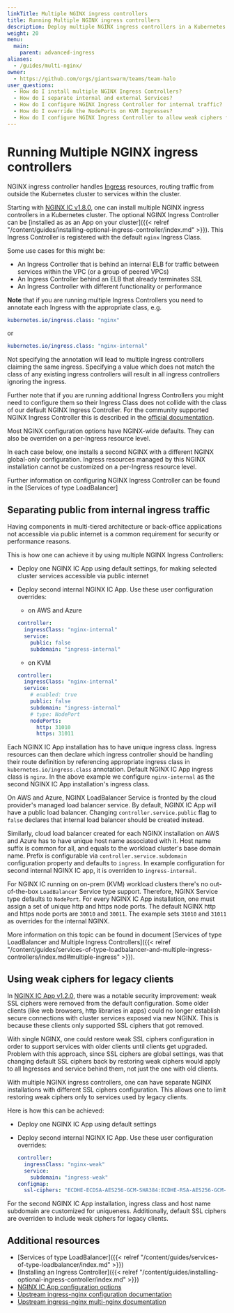 ```yaml
---
linkTitle: Multiple NGINX ingress controllers
title: Running Multiple NGINX ingress controllers
description: Deploy multiple NGINX ingress controllers in a Kubernetes cluster to separate different ingress traffic classes.
weight: 20
menu:
  main:
    parent: advanced-ingress
aliases:
  - /guides/multi-nginx/
owner:
  - https://github.com/orgs/giantswarm/teams/team-halo
user_questions:
  - How do I install multiple NGINX Ingress Controllers?
  - How do I separate internal and external Services?
  - How do I configure NGINX Ingress Controller for internal traffic?
  - How do I override the NodePorts on KVM Ingresses?
  - How do I configure NGINX Ingress Controller to allow weak ciphers for legacy devices?
---
```


# Running Multiple NGINX ingress controllers

NGINX ingress controller handles [Ingress](https://kubernetes.io/docs/concepts/services-networking/ingress/) resources, routing traffic from outside the Kubernetes cluster to services within the cluster.

Starting with [NGINX IC v1.8.0](https://github.com/giantswarm/nginx-ingress-controller-app/blob/master/CHANGELOG.md#180---2020-07-24), one can install multiple NGINX ingress controllers in a Kubernetes cluster. The optional NGINX Ingress Controller can be [installed as as an App on your cluster]({{< relref "/content/guides/installing-optional-ingress-controller/index.md" >}}). This Ingress Controller is registered with the default `nginx` Ingress Class.

Some use cases for this might be:

- An Ingress Controller that is behind an internal ELB for traffic between services within the VPC (or a group of peered VPCs)
- An Ingress Controller behind an ELB that already terminates SSL
- An Ingress Controller with different functionality or performance

__Note__ that if you are running multiple Ingress Controllers you need to annotate each Ingress with the appropriate class, e.g.

```yaml
kubernetes.io/ingress.class: "nginx"
```

or

```yaml
kubernetes.io/ingress.class: "nginx-internal"
```

Not specifying the annotation will lead to multiple ingress controllers claiming the same ingress. Specifying a value which does not match the class of any existing ingress controllers will result in all ingress controllers ignoring the ingress.

Further note that if you are running additional Ingress Controllers you might need to configure them so their Ingress Class does not collide with the class of our default NGINX Ingress Controller. For the community supported NGINX Ingress Controller this is described in the [official documentation](https://kubernetes.github.io/ingress-nginx/user-guide/multiple-ingress/).

Most NGINX configuration options have NGINX-wide defaults. They can also be overriden on a per-Ingress resource level.

In each case below, one installs a second NGINX with a different NGINX global-only configuration. Ingress resources managed by this NGINX installation cannot be customized on a per-Ingress resource level.

Further information on configuring NGINX Ingress Controller can be found in the [Services of type LoadBalancer]

## Separating public from internal ingress traffic

Having components in multi-tiered architecture or back-office applications not accessible via public internet is a common requirement for security or performance reasons.

This is how one can achieve it by using multiple NGINX Ingress Controllers:

- Deploy one NGINX IC App using default settings, for making selected cluster services accessible via public internet
- Deploy second internal NGINX IC App. Use these user configuration overrides:

    - on AWS and Azure

    ```yaml
    controller:
      ingressClass: "nginx-internal"
      service:
        public: false
        subdomain: "ingress-internal"
    ```

    - on KVM

    ```yaml
    controller:
      ingressClass: "nginx-internal"
      service:
        # enabled: true
        public: false
        subdomain: "ingress-internal"
        # type: NodePort
        nodePorts:
          http: 31010
          https: 31011
    ```

Each NGINX IC App installation has to have unique ingress class. Ingress resources can then declare which ingress controller should be handling their route definition by referencing appropriate ingress class in `kubernetes.io/ingress.class` annotation. Default NGINX IC App ingress class is `nginx`. In the above example we configure `nginx-internal` as the second NGINX IC App installation's ingress class.

On AWS and Azure, NGINX LoadBalancer Service is fronted by the cloud provider's managed load balancer service. By default,  NGINX IC App will have a public load balancer. Changing `controller.service.public` flag to `false` declares that internal load balancer should be created instead.

Similarly, cloud load balancer created for each NGINX installation on AWS and Azure has to have unique host name associated with it. Host name suffix is common for all, and equals to the workload cluster's base domain name. Prefix is configurable via `controller.service.subdomain` configuration property and defaults to `ingress`. In example configuration for second internal NGINX IC app, it is overriden to `ingress-internal`.

For NGINX IC running on on-prem (KVM) workload clusters there's no out-of-the-box `LoadBalancer` Service type support. Therefore, NGINX Service type defaults to `NodePort`. For every NGINX IC App installation, one must assign a set of unique http and https node ports. The default NGINX http and https node ports are `30010` and `30011`. The example sets `31010` and `31011` as overrides for the internal NGINX.

More information on this topic can be found in document [Services of type LoadBalancer and Multiple Ingress Controllers]({{< relref "/content/guides/services-of-type-loadbalancer-and-multiple-ingress-controllers/index.md#multiple-ingress" >}}).

## Using weak ciphers for legacy clients

In [NGINX IC App v1.2.0](https://github.com/giantswarm/nginx-ingress-controller-app/blob/master/CHANGELOG.md#120-2020-01-21), there was a notable security improvement: weak SSL ciphers were removed from the default configuration. Some older clients (like web browsers, http libraries in apps) could no longer establish secure connections with cluster services exposed via new NGINX. This is because these clients only supported SSL ciphers that got removed.

With single NGINX, one could restore weak SSL ciphers configuration in order to support services with older clients until clients get upgraded. Problem with this approach, since SSL ciphers are global settings, was that changing default SSL ciphers back by restoring weak ciphers would apply to all Ingresses and service behind them, not just the one with old clients.

With multiple NGINX ingress controllers, one can have separate NGINX installations with different SSL ciphers configuration. This allows one to limit restoring weak ciphers only to services used by legacy clients.

Here is how this can be achieved:

- Deploy one NGINX IC App using default settings
- Deploy second internal NGINX IC App. Use these user configuration overrides:

  ```yaml
  controller:
    ingressClass: "nginx-weak"
    service:
      subdomain: "ingress-weak"
  configmap:
    ssl-ciphers: "ECDHE-ECDSA-AES256-GCM-SHA384:ECDHE-RSA-AES256-GCM-SHA384:ECDHE-ECDSA-CHACHA20-POLY1305:ECDHE-RSA-CHACHA20-POLY1305:ECDHE-ECDSA-AES128-GCM-SHA256:ECDHE-RSA-AES128-GCM-SHA256:ECDHE-ECDSA-AES256-SHA384:ECDHE-RSA-AES256-SHA384:ECDHE-ECDSA-AES128-SHA256:ECDHE-RSA-AES128-SHA256"
  ```

For the second NGINX IC App installation, ingress class and host name subdomain are customized for uniqueness. Additionally, default SSL ciphers are overriden to include weak ciphers for legacy clients.

## Additional resources

- [Services of type LoadBalancer]({{< relref "/content/guides/services-of-type-loadbalancer/index.md" >}})
- [Installing an Ingress Controller]({{< relref "/content/guides/installing-optional-ingress-controller/index.md" >}})
- [NGINX IC App configuration options](https://github.com/giantswarm/nginx-ingress-controller-app/blob/master/helm/nginx-ingress-controller-app/values.yaml)
- [Upstream ingress-nginx configuration documentation](https://kubernetes.github.io/ingress-nginx/user-guide/nginx-configuration/)
- [Upstream ingress-nginx multi-nginx documentation](https://kubernetes.github.io/ingress-nginx/user-guide/multiple-ingress/)
